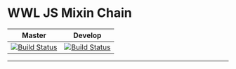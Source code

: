 # WWL JS Mixin Chain

| Master | Develop |
|--------|---------|
| [![Build Status](https://travis-ci.org/wonderweblabs/wwl-js-mixin-chain.svg?branch=master)](https://travis-ci.org/wonderweblabs/wwl-js-mixin-chain) | [![Build Status](https://travis-ci.org/wonderweblabs/wwl-js-mixin-chain.svg?branch=develop)](https://travis-ci.org/wonderweblabs/wwl-js-mixin-chain) |

---

